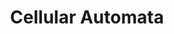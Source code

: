 ---
title: Cellular Automata
url: https://www.fpcomplete.com/user/edwardk/cellular-automata
authors:
- Edward Kmett
type: article
tags:
- comonad transformers
- comonads
- folds
doHaskell-type: blog post
---